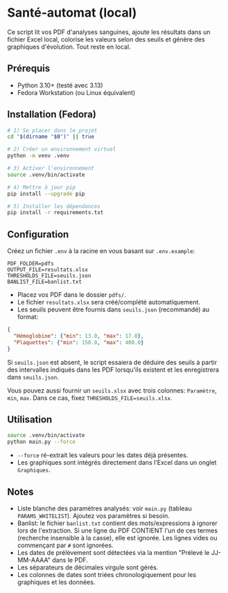# Santé-automat (local)

Ce script lit vos PDF d'analyses sanguines, ajoute les résultats dans un fichier Excel local, colorise les valeurs selon des seuils et génère des graphiques d'évolution. Tout reste en local.

## Prérequis
- Python 3.10+ (testé avec 3.13)
- Fedora Workstation (ou Linux équivalent)

## Installation (Fedora)
```bash
# 1) Se placer dans le projet
cd "$(dirname "$0")" || true

# 2) Créer un environnement virtuel
python -m venv .venv

# 3) Activer l'environnement
source .venv/bin/activate

# 4) Mettre à jour pip
pip install --upgrade pip

# 5) Installer les dépendances
pip install -r requirements.txt
```

## Configuration
Créez un fichier `.env` à la racine en vous basant sur `.env.example`:

```
PDF_FOLDER=pdfs
OUTPUT_FILE=resultats.xlsx
THRESHOLDS_FILE=seuils.json
BANLIST_FILE=banlist.txt
```

- Placez vos PDF dans le dossier `pdfs/`.
- Le fichier `resultats.xlsx` sera créé/complété automatiquement.
- Les seuils peuvent être fournis dans `seuils.json` (recommandé) au format:

```json
{
  "Hémoglobine": {"min": 13.0, "max": 17.0},
  "Plaquettes": {"min": 150.0, "max": 400.0}
}
```

Si `seuils.json` est absent, le script essaiera de déduire des seuils à partir des intervalles indiqués dans les PDF lorsqu'ils existent et les enregistrera dans `seuils.json`.

Vous pouvez aussi fournir un `seuils.xlsx` avec trois colonnes: `Paramètre`, `min`, `max`. Dans ce cas, fixez `THRESHOLDS_FILE=seuils.xlsx`.

## Utilisation
```bash
source .venv/bin/activate
python main.py --force
```
- `--force` ré-extrait les valeurs pour les dates déjà présentes.
- Les graphiques sont intégrés directement dans l'Excel dans un onglet `Graphiques`.

## Notes
- Liste blanche des paramètres analysés: voir `main.py` (tableau `PARAMS_WHITELIST`). Ajoutez vos paramètres si besoin.
- Banlist: le fichier `banlist.txt` contient des mots/expressions à ignorer lors de l'extraction. Si une ligne du PDF CONTIENT l'un de ces termes (recherche insensible à la casse), elle est ignorée. Les lignes vides ou commençant par `#` sont ignorées.
- Les dates de prélèvement sont détectées via la mention "Prélevé le JJ-MM-AAAA" dans le PDF.
- Les séparateurs de décimales virgule sont gérés.
- Les colonnes de dates sont triées chronologiquement pour les graphiques et les données.
